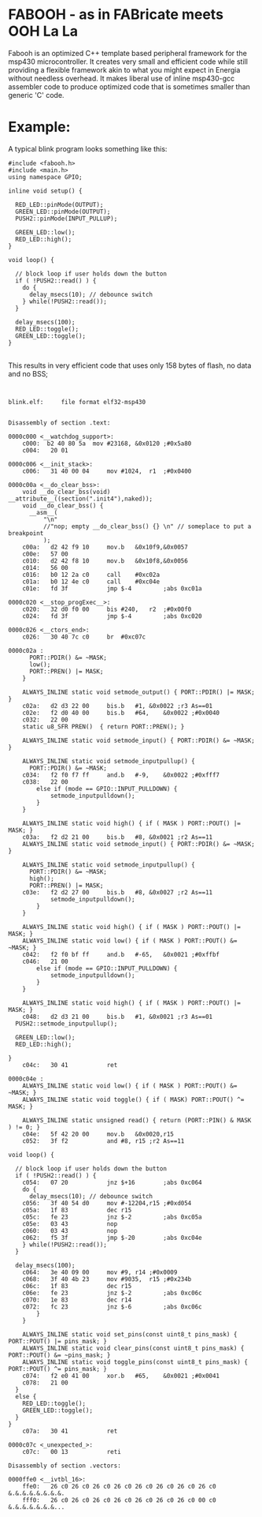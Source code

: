 FABOOH - as in FABricate meets OOH La La
========================================
Fabooh is an optimized C++ template based peripheral framework for the
msp430 microcontroller.  It creates very small and efficient code while
still providing a flexible framework akin to what you might expect in
Energia without needless overhead.  It makes liberal use of inline
msp430-gcc assembler code to produce optimized code that is sometimes
smaller than generic 'C' code.

Example:
========
A typical blink program looks something like this:

<pre>
<code>#include &lt;fabooh.h>
#include &lt;main.h>
using namespace GPIO;

inline void setup() {

  RED_LED::pinMode(OUTPUT);
  GREEN_LED::pinMode(OUTPUT);
  PUSH2::pinMode(INPUT_PULLUP);

  GREEN_LED::low();
  RED_LED::high();
}

void loop() {
  
  // block loop if user holds down the button
  if ( !PUSH2::read() ) {
    do {
      delay_msecs(10); // debounce switch
    } while(!PUSH2::read());
  }

  delay_msecs(100);
  RED_LED::toggle();
  GREEN_LED::toggle();
}
</code>
</pre>

This results in very efficient code that uses only 158 bytes of flash, no data and no BSS;

<pre>
<code>

blink.elf:     file format elf32-msp430


Disassembly of section .text:

0000c000 <__watchdog_support>:
    c000:  b2 40 80 5a 	mov	#23168,	&0x0120	;#0x5a80
    c004:	20 01 

0000c006 <__init_stack>:
    c006:	31 40 00 04 	mov	#1024,	r1	;#0x0400

0000c00a <__do_clear_bss>:
    void __do_clear_bss(void) __attribute__((section(".init4"),naked));
    void __do_clear_bss() {
      __asm__(
          "\n"
          //"nop; empty __do_clear_bss() {} \n" // someplace to put a breakpoint
          );
    c00a:	d2 42 f9 10 	mov.b	&0x10f9,&0x0057	
    c00e:	57 00 
    c010:	d2 42 f8 10 	mov.b	&0x10f8,&0x0056	
    c014:	56 00 
    c016:	b0 12 2a c0 	call	#0xc02a	
    c01a:	b0 12 4e c0 	call	#0xc04e	
    c01e:	fd 3f       	jmp	$-4      	;abs 0xc01a

0000c020 <__stop_progExec__>:
    c020:	32 d0 f0 00 	bis	#240,	r2	;#0x00f0
    c024:	fd 3f       	jmp	$-4      	;abs 0xc020

0000c026 <__ctors_end>:
    c026:	30 40 7c c0 	br	#0xc07c	

0000c02a <setup()>:
      PORT::PDIR() &= ~MASK;
      low();
      PORT::PREN() |= MASK;
    }

    ALWAYS_INLINE static void setmode_output() { PORT::PDIR() |= MASK; }
    c02a:	d2 d3 22 00 	bis.b	#1,	&0x0022	;r3 As==01
    c02e:	f2 d0 40 00 	bis.b	#64,	&0x0022	;#0x0040
    c032:	22 00 
    static u8_SFR PREN()  { return PORT::PREN(); }

    ALWAYS_INLINE static void setmode_input() { PORT::PDIR() &= ~MASK; }

    ALWAYS_INLINE static void setmode_inputpullup() {
      PORT::PDIR() &= ~MASK;
    c034:	f2 f0 f7 ff 	and.b	#-9,	&0x0022	;#0xfff7
    c038:	22 00 
        else if (mode == GPIO::INPUT_PULLDOWN) {
            setmode_inputpulldown();
        }
    }

    ALWAYS_INLINE static void high() { if ( MASK ) PORT::POUT() |= MASK; }
    c03a:	f2 d2 21 00 	bis.b	#8,	&0x0021	;r2 As==11
    ALWAYS_INLINE static void setmode_input() { PORT::PDIR() &= ~MASK; }

    ALWAYS_INLINE static void setmode_inputpullup() {
      PORT::PDIR() &= ~MASK;
      high();
      PORT::PREN() |= MASK;
    c03e:	f2 d2 27 00 	bis.b	#8,	&0x0027	;r2 As==11
            setmode_inputpulldown();
        }
    }

    ALWAYS_INLINE static void high() { if ( MASK ) PORT::POUT() |= MASK; }
    ALWAYS_INLINE static void low() { if ( MASK ) PORT::POUT() &= ~MASK; }
    c042:	f2 f0 bf ff 	and.b	#-65,	&0x0021	;#0xffbf
    c046:	21 00 
        else if (mode == GPIO::INPUT_PULLDOWN) {
            setmode_inputpulldown();
        }
    }

    ALWAYS_INLINE static void high() { if ( MASK ) PORT::POUT() |= MASK; }
    c048:	d2 d3 21 00 	bis.b	#1,	&0x0021	;r3 As==01
  PUSH2::setmode_inputpullup();

  GREEN_LED::low();
  RED_LED::high();

}
    c04c:	30 41       	ret			

0000c04e <loop()>:
    ALWAYS_INLINE static void low() { if ( MASK ) PORT::POUT() &= ~MASK; }
    ALWAYS_INLINE static void toggle() { if ( MASK) PORT::POUT() ^= MASK; }

    ALWAYS_INLINE static unsigned read() { return (PORT::PIN() & MASK ) != 0; }
    c04e:	5f 42 20 00 	mov.b	&0x0020,r15	
    c052:	3f f2       	and	#8,	r15	;r2 As==11

void loop() {
  
  // block loop if user holds down the button
  if ( !PUSH2::read() ) {
    c054:	07 20       	jnz	$+16     	;abs 0xc064
    do {
      delay_msecs(10); // debounce switch
    c056:	3f 40 54 d0 	mov	#-12204,r15	;#0xd054
    c05a:	1f 83       	dec	r15		
    c05c:	fe 23       	jnz	$-2      	;abs 0xc05a
    c05e:	03 43       	nop			
    c060:	03 43       	nop			
    c062:	f5 3f       	jmp	$-20     	;abs 0xc04e
    } while(!PUSH2::read());
  }

  delay_msecs(100);
    c064:	3e 40 09 00 	mov	#9,	r14	;#0x0009
    c068:	3f 40 4b 23 	mov	#9035,	r15	;#0x234b
    c06c:	1f 83       	dec	r15		
    c06e:	fe 23       	jnz	$-2      	;abs 0xc06c
    c070:	1e 83       	dec	r14		
    c072:	fc 23       	jnz	$-6      	;abs 0xc06c
        }
    }

    ALWAYS_INLINE static void set_pins(const uint8_t pins_mask) { PORT::POUT() |= pins_mask; }
    ALWAYS_INLINE static void clear_pins(const uint8_t pins_mask) { PORT::POUT() &= ~pins_mask; }
    ALWAYS_INLINE static void toggle_pins(const uint8_t pins_mask) { PORT::POUT() ^= pins_mask; }
    c074:	f2 e0 41 00 	xor.b	#65,	&0x0021	;#0x0041
    c078:	21 00 
  }
  else {
    RED_LED::toggle();
    GREEN_LED::toggle();
  }
}
    c07a:	30 41       	ret			

0000c07c <_unexpected_>:
    c07c:	00 13       	reti			

Disassembly of section .vectors:

0000ffe0 <__ivtbl_16>:
    ffe0:	26 c0 26 c0 26 c0 26 c0 26 c0 26 c0 26 c0 26 c0     &.&.&.&.&.&.&.&.
    fff0:	26 c0 26 c0 26 c0 26 c0 26 c0 26 c0 26 c0 00 c0     &.&.&.&.&.&.&...
</code>
</pre>
